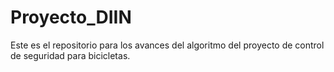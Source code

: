 # Proyecto_DIIN

Este es el repositorio para los avances del algoritmo del proyecto de control de seguridad para bicicletas.
